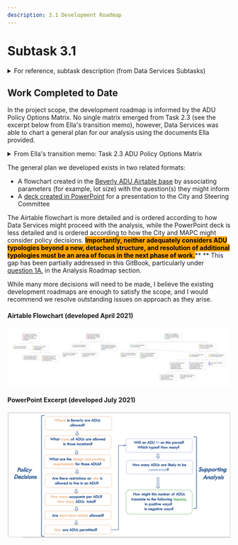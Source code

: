 ```yaml
---
description: 3.1 Development Roadmap
---
```


# Subtask 3.1

<details>

<summary>For reference, subtask description (from Data Services Subtasks)</summary>

Working from the Policy Options Matrix developed in Task 1, MAPC will develop <mark style="background-color:green;">**draft methods for quantifying the effect of various options on eligibility, yield, and feasibility at the parcel level.**</mark>&#x20;

* For example, eligibility can be conditioned based on lot area or building square footage, proximity to transit, wastewater disposal, presence in a historic district, age of home, existing lot coverage, or other parcel attributes available from assessor data and other sources. **Where the impact of a specific policy requirement cannot be determined based on available data, MAPC will use proxy data to estimate the effects.**&#x20;
* Yield and adoption estimates will be based on MAPC’s research and may be presented as ranges rather than point estimates.&#x20;
* MAPC will also develop methods for estimating the effects of ADU construction on key metrics such as homeowner financial benefits, tax revenue, housing diversity,  and other key outcomes identified in previous phases of the project. These draft methods will identify the data inputs necessary to estimate policy effects, including data inputs that may not yet be readily available.&#x20;
* MAPC will also map out the interactions and dependencies between various policy options. Working with City staff and drawing from the input provided by regional stakeholders, **MAPC will develop a prioritized list of policy options and indicators to encode and a strategy for addressing interactions and dependencies.** &#x20;
* <mark style="background-color:green;">**The product of this task will be a software development roadmap.**</mark>

</details>

## Work Completed to Date

In the project scope, the development roadmap is informed by the ADU Policy Options Matrix. No single matrix emerged from Task 2.3 (see the excerpt below from Ella's transition memo), however, Data Services was able to chart a general plan for our analysis using the documents Ella provided.&#x20;

<details>

<summary>From Ella's transition memo: Task 2.3 ADU Policy Options Matrix</summary>

_These are all described in greater depth under_ [_Additional Parameters_](../../policy/parameters/additional-parameters.md)_._

Summarized ADU zoning best practices from The State of Zoning for Accessory Units by Amy Dain and the MA Executive Office of Energy and Environmental Affairs Model ADU Bylaw: [Background on ADUs in Beverly report](https://mapc365.sharepoint.com/:w:/s/BeverlyADU/EU\_ZwwLqSyZHtzJuzYbo9\_ABc9h\_WoQbSk\_Ih1fgBYb8Jg?e=fCTK8g) (saved on the K drive as “Background on ADUs in Beverly” in the Policy review & draft ordinance folder)

* Notes from Lily:
  * Contains a summary of Beverly's current ADU Policy (dimensions/design, process/permitting, and limits on potential residents)&#x20;
  * Contains a summary of parameters often used in ADU Zoning Codes (from Dain, the State of Zoning for Accessory Dwelling Units)
  * Contains model ADU Bylaw from EEA

Outlined the key policy decisions and main options for each: [ADU Policy Options](https://mapc365.sharepoint.com/:w:/s/BeverlyADU/Ea-uHaA-JplNtHzHRWPhtycB01Y23W36jPBLV2kcRQ573g?e=4IgGnm) (saved on the K drive as “ADU Policy Options” in the Policy review & draft ordinance folder).&#x20;

* Notes from Lily:
  * Location
  * Parking
  * Affordability
  * Occupancy
  * Process
  * Dimensions
  * Design
  * Potential Impacts (Primary and Related)

Compared the ADU zoning of Salem, Arlington, and Gloucester: [ADU Policy Comparison](https://mapc365.sharepoint.com/:x:/s/BeverlyADU/EUv6wPCHhyNAsHTlpdyrjC8B8HuCWC5nqBseLWyCsNLpaw?e=KOYOHJ)

* Notes from Lily
  * Definitions
  * Location
  * Parking
  * Affordability
  * Occupancy
  * Process
  * Dimensions
  * Design
  * Notes

</details>

The general plan we developed exists in two related formats:&#x20;

* A flowchart created in the [Beverly ADU Airtable base](https://airtable.com/invite/l?inviteId=invmXIRBYk4AJwjHD\&inviteToken=99c290958f5cb50b931033dc7390d17539eefffb62d2b26f1b2e2abf20765c55\&utm\_source=email) by associating parameters (for example, lot size) with the question(s) they might inform
* A [deck created in PowerPoint](https://mapc365.sharepoint.com/:p:/s/BeverlyADU/EcBUewI8TBRFgeZjJBx8z6gBmtuYnLU6rRtfUkSxwNO8XQ?e=dFPpTZ) for a presentation to the City and Steering Committee&#x20;

The Airtable flowchart is more detailed and is ordered according to how Data Services might proceed with the analysis, while the PowerPoint deck is less detailed and is ordered according to how the City and MAPC might consider policy decisions. <mark style="background-color:orange;">**Importantly, neither adequately considers ADU typologies beyond a new, detached structure, and resolution of additional typologies must be an area of focus in the next phase of work.**</mark>** ** This gap has been partially addressed in this GitBook, particularly under [question 1A.](../../analysis/part-a-feasibility/1.-available-space/) in the Analysis Roadmap section.

While many more decisions will need to be made, I believe the existing development roadmaps are enough to satisfy the scope, and I would recommend we resolve outstanding issues on approach as they arise.

#### **Airtable Flowchart (developed April 2021)**

![Flow Chart. Each box is connected to parameters that would help answer the question.](<../../.gitbook/assets/Org Chart (1).jpg>)

#### PowerPoint Excerpt (developed July 2021)

![PowerPoint Slide. The presentation responds to these questions in greater depth.](<../../.gitbook/assets/image (2).png>)
